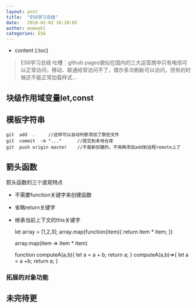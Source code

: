 ```yaml
---
layout: post
title:  "ES6学习总结"
date:   2018-02-02 16:20:05
author: momeakl
categories: ES6
---
```


* content
{:toc}

> ES6学习总结  吐槽：github pages貌似在国内的三大运营商中只有电信可以正常访问，移动、联通经常访问不了，偶尔多次刷新可以访问，但有的时候还不能正常加载样式...




##  块级作用域变量let,const

    

##  模板字符串


	git  add  .     //这样可以自动判断添加了那些文件
	git  commit  -m "..."	   //提交到本地仓库
	git  push origin master    //不是新创建的，不用再添加add到远程remote上了
    

##  箭头函数

箭头函数的三个直观特点

* 不需要function关键字来创建函数
* 省略return关键字
* 继承当前上下文的this关键字

    
    let array = [1,2,3];
    array.map(function(item){
        return item * item;
    })
    
    array.map(item => item * item)
    
    function computeA(a,b){
        let a = a + b;
        return a;
    }
    computeA(a,b)=>{
        let a = a +b;
        return a;
    }


### 拓展的对象功能


    

##  未完待更


